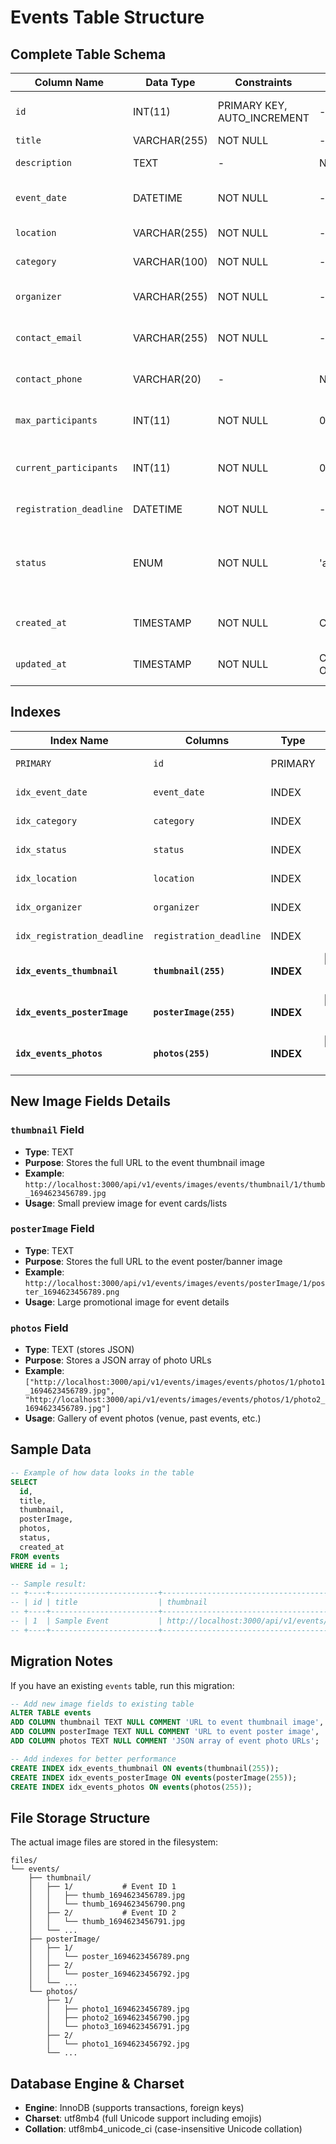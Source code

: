 # Events Table Structure

## Complete Table Schema

| Column Name | Data Type | Constraints | Default | Description |
|-------------|-----------|-------------|---------|-------------|
| `id` | INT(11) | PRIMARY KEY, AUTO_INCREMENT | - | Unique event identifier |
| `title` | VARCHAR(255) | NOT NULL | - | Event title |
| `description` | TEXT | - | NULL | Event description |
| `event_date` | DATETIME | NOT NULL | - | Date and time of the event |
| `location` | VARCHAR(255) | NOT NULL | - | Event location |
| `category` | VARCHAR(100) | NOT NULL | - | Event category |
| `organizer` | VARCHAR(255) | NOT NULL | - | Event organizer name |
| `contact_email` | VARCHAR(255) | NOT NULL | - | Organizer contact email |
| `contact_phone` | VARCHAR(20) | - | NULL | Organizer contact phone |
| `max_participants` | INT(11) | NOT NULL | 0 | Maximum number of participants |
| `current_participants` | INT(11) | NOT NULL | 0 | Current number of registered participants |
| `registration_deadline` | DATETIME | NOT NULL | - | Registration deadline |
| `status` | ENUM | NOT NULL | 'active' | Event status (active, inactive, cancelled, completed) |
| `created_at` | TIMESTAMP | NOT NULL | CURRENT_TIMESTAMP | Record creation timestamp |
| `updated_at` | TIMESTAMP | NOT NULL | CURRENT_TIMESTAMP ON UPDATE | Record update timestamp |

## Indexes

| Index Name | Columns | Type | Purpose |
|------------|---------|------|---------|
| `PRIMARY` | `id` | PRIMARY | Primary key |
| `idx_event_date` | `event_date` | INDEX | Filter by event date |
| `idx_category` | `category` | INDEX | Filter by category |
| `idx_status` | `status` | INDEX | Filter by status |
| `idx_location` | `location` | INDEX | Filter by location |
| `idx_organizer` | `organizer` | INDEX | Filter by organizer |
| `idx_registration_deadline` | `registration_deadline` | INDEX | Filter by deadline |
| **`idx_events_thumbnail`** | **`thumbnail(255)`** | **INDEX** | **🆕 Image availability queries** |
| **`idx_events_posterImage`** | **`posterImage(255)`** | **INDEX** | **🆕 Image availability queries** |
| **`idx_events_photos`** | **`photos(255)`** | **INDEX** | **🆕 Photo availability queries** |

## New Image Fields Details

### `thumbnail` Field
- **Type**: TEXT
- **Purpose**: Stores the full URL to the event thumbnail image
- **Example**: `http://localhost:3000/api/v1/events/images/events/thumbnail/1/thumb_1694623456789.jpg`
- **Usage**: Small preview image for event cards/lists

### `posterImage` Field  
- **Type**: TEXT
- **Purpose**: Stores the full URL to the event poster/banner image
- **Example**: `http://localhost:3000/api/v1/events/images/events/posterImage/1/poster_1694623456789.png`
- **Usage**: Large promotional image for event details

### `photos` Field
- **Type**: TEXT (stores JSON)
- **Purpose**: Stores a JSON array of photo URLs
- **Example**: `["http://localhost:3000/api/v1/events/images/events/photos/1/photo1_1694623456789.jpg", "http://localhost:3000/api/v1/events/images/events/photos/1/photo2_1694623456789.jpg"]`
- **Usage**: Gallery of event photos (venue, past events, etc.)

## Sample Data

```sql
-- Example of how data looks in the table
SELECT 
  id,
  title,
  thumbnail,
  posterImage,
  photos,
  status,
  created_at
FROM events 
WHERE id = 1;

-- Sample result:
-- +----+------------------------+--------------------------------------------------+----------------------------------------------------+--------------------------------------------------+--------+---------------------+
-- | id | title                  | thumbnail                                        | posterImage                                        | photos                                           | status | created_at          |
-- +----+------------------------+--------------------------------------------------+----------------------------------------------------+--------------------------------------------------+--------+---------------------+
-- | 1  | Sample Event           | http://localhost:3000/api/v1/events/images/...  | http://localhost:3000/api/v1/events/images/...    | ["http://localhost:3000/api/v1/events/images... | active | 2025-09-13 10:30:00 |
-- +----+------------------------+--------------------------------------------------+----------------------------------------------------+--------------------------------------------------+--------+---------------------+
```

## Migration Notes

If you have an existing `events` table, run this migration:

```sql
-- Add new image fields to existing table
ALTER TABLE events 
ADD COLUMN thumbnail TEXT NULL COMMENT 'URL to event thumbnail image',
ADD COLUMN posterImage TEXT NULL COMMENT 'URL to event poster image', 
ADD COLUMN photos TEXT NULL COMMENT 'JSON array of event photo URLs';

-- Add indexes for better performance
CREATE INDEX idx_events_thumbnail ON events(thumbnail(255));
CREATE INDEX idx_events_posterImage ON events(posterImage(255));
CREATE INDEX idx_events_photos ON events(photos(255));
```

## File Storage Structure

The actual image files are stored in the filesystem:

```
files/
└── events/
    ├── thumbnail/
    │   ├── 1/           # Event ID 1
    │   │   ├── thumb_1694623456789.jpg
    │   │   └── thumb_1694623456790.png
    │   ├── 2/           # Event ID 2
    │   │   └── thumb_1694623456791.jpg
    │   └── ...
    ├── posterImage/
    │   ├── 1/
    │   │   └── poster_1694623456789.png
    │   ├── 2/
    │   │   └── poster_1694623456792.jpg
    │   └── ...
    └── photos/
        ├── 1/
        │   ├── photo1_1694623456789.jpg
        │   ├── photo2_1694623456790.jpg
        │   └── photo3_1694623456791.jpg
        ├── 2/
        │   └── photo1_1694623456792.jpg
        └── ...
```

## Database Engine & Charset

- **Engine**: InnoDB (supports transactions, foreign keys)
- **Charset**: utf8mb4 (full Unicode support including emojis)
- **Collation**: utf8mb4_unicode_ci (case-insensitive Unicode collation)
